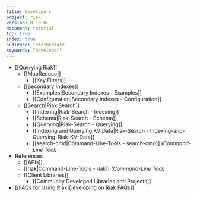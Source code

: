 ```yaml
---
title: Developers
project: riak
version: 0.10.0+
document: tutorial
toc: true
index: true
audience: intermediate
keywords: [developer]
---
```


* [[Querying Riak]]
  * [[MapReduce]]
     * [[Key Filters]]
  * [[Secondary Indexes]]
     * [[Examples|Secondary Indexes - Examples]]
     * [[Configuration|Secondary Indexes - Configuration]]
  * [[Search|Riak Search]]
     * [[Indexing|Riak-Search - Indexing]]
     * [[Schema|Riak-Search - Schema]]
     * [[Querying|Riak-Search - Querying]]
     * [[Indexing and Querying KV Data|Riak-Search - Indexing-and-Querying-Riak-KV-Data]]
     * [[search-cmd|Command-Line-Tools - search-cmd]] *(Command-Line Tool)*
* References
  * [[APIs]]
  * [[riak|Command-Line-Tools - riak]] *(Command-Line Tool)*
  * [[Client Libraries]]
     * [[Community Developed Libraries and Projects]]
* [[FAQs for Using Riak|Developing on Riak FAQs]]
